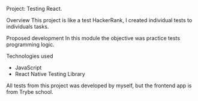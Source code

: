 Project: Testing React.

Overview This project is like a test HackerRank, I created individual tests to individuals tasks.

Proposed development In this module the objective was practice tests programming logic.

Technologies used

- JavaScript
- React Native Testing Library


All tests from this project was developed by myself, but the frontend app is from Trybe school.
